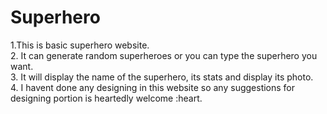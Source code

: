 # Superhero

1.This is basic superhero website.<br>
2. It can generate random superheroes or you can type the superhero you want.<br>
3. It will display the name of the superhero, its stats and display its photo.<br>
4. I havent done any designing in this website so any suggestions for designing portion is heartedly welcome :heart.
